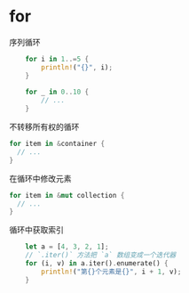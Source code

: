 # for

序列循环

```rust
    for i in 1..=5 {
        println!("{}", i);
    }
    
    for _ in 0..10 {
        // ...
    }
```

不转移所有权的循环

```rust
for item in &container {
  // ...
}
```

在循环中修改元素

```rust
for item in &mut collection {
  // ...
}
```

循环中获取索引

```rust
    let a = [4, 3, 2, 1];
    // `.iter()` 方法把 `a` 数组变成一个迭代器
    for (i, v) in a.iter().enumerate() {
        println!("第{}个元素是{}", i + 1, v);
    }
```
